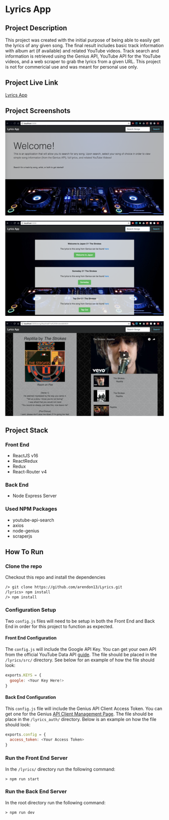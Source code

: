 # Lyrics App

## Project Description
This project was created with the initial purpose of being able to easily get the lyrics of any given song. The final result includes basic track information with album art (if available) and related YouTube videos. Track search and information is retrieved using the Genius API, YouTube API for the YouTube videos, and a web scraper to grab the lyrics from a given URL. This project is not for commericial use and was meant for personal use only.

## Project Live Link
[Lyrics App](https://hidden-beach-37577.herokuapp.com/)

## Project Screenshots

![Welcome](./images/welcome.png)

![TrackSearch](./images/search.png)

![TrackView](./images/trackview.png)

## Project Stack

### Front End
* ReactJS v16
* ReactRedux
* Redux
* React-Router v4

### Back End
* Node Express Server

### Used NPM Packages
* youtube-api-search
* axios
* node-genius
* scraperjs

## How To Run

### Clone the repo
Checkout this repo and install the dependencies

```
/> git clone https://github.com/arendon13/Lyrics.git
/lyrics> npm install
/> npm install
```

### Configuration Setup
Two `config.js` files will need to be setup in both the Front End and Back End in order for this project to function as expected.

#### Front End Configuration
The `config.js` will include the Google API Key. You can get your own API from the official YouTube Data API [guide](https://developers.google.com/youtube/v3/getting-started). The file should be placed in the `/lyrics/src/` directory. See below for an example of how the file should look:

```javascript
exports.KEYS = {
  google: <Your Key Here!>
}
```

#### Back End Configuration
This `config.js` file will include the Genius API Client Access Token. You can get one for the Genius [API Client Management Page](https://genius.com/api-clients). The file should be place in the `/lyrics_auth/` directory. Below is an example on how the file should look:
```javascript
exports.config = {
  access_token: <Your Access Token>
}
```

### Run the Front End Server
In the `/lyrics/` directory run the following command:
```
> npm run start
```

### Run the Back End Server
In the root directory run the following command:
```
> npm run dev
```
